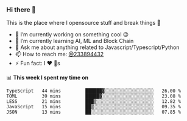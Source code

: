 ### Hi there 👋

<!--
**a233894432/a233894432** is a ✨ _special_ ✨ repository because its `README.md` (this file) appears on your GitHub profile.

Here are some ideas to get you started:

- 🔭 I’m currently working on ...
- 🌱 I’m currently learning ...
- 👯 I’m looking to collaborate on ...
- 🤔 I’m looking for help with ...
- 💬 Ask me about ...
- 📫 How to reach me: ...
- 😄 Pronouns: ...
- ⚡ Fun fact: ...
-->
 
 
This is the place where I opensource stuff and break things :rofl:

- 🔭 I’m currently working on something cool :wink:
- 🌱 I’m currently learning AI, ML and Block Chain
- 💬 Ask me about anything related to Javascript/Typescript/Python
- 📫 How to reach me: [@233894432](https://twitter.com/233894432)
- ⚡ Fun fact: I :heart: :dog:s

📊 **This week I spent my time on**
<!--START_SECTION:waka-->
```text
TypeScript   44 mins         ██████▓░░░░░░░░░░░░░░░░░░   26.00 % 
TOML         39 mins         █████▓░░░░░░░░░░░░░░░░░░░   23.08 % 
LESS         21 mins         ███▒░░░░░░░░░░░░░░░░░░░░░   12.82 % 
JavaScript   15 mins         ██▒░░░░░░░░░░░░░░░░░░░░░░   09.35 % 
JSON         13 mins         ██░░░░░░░░░░░░░░░░░░░░░░░   07.85 % 
```
<!--END_SECTION:waka-->
